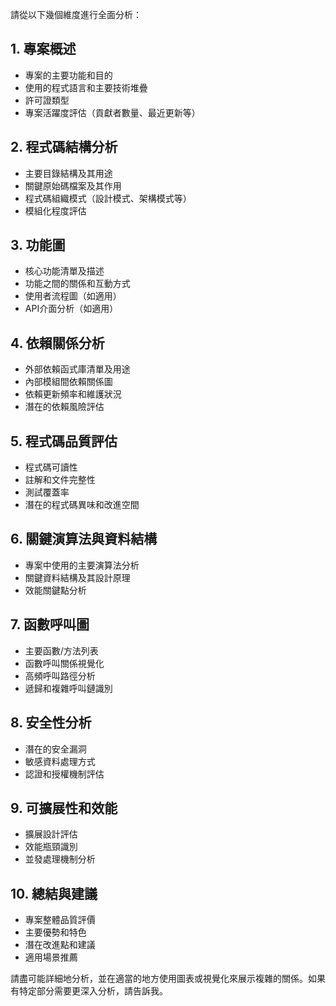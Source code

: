 請從以下幾個維度進行全面分析：

## 1. 專案概述
- 專案的主要功能和目的
- 使用的程式語言和主要技術堆疊
- 許可證類型
- 專案活躍度評估（貢獻者數量、最近更新等）

## 2. 程式碼結構分析
- 主要目錄結構及其用途
- 關鍵原始碼檔案及其作用
- 程式碼組織模式（設計模式、架構模式等）
- 模組化程度評估

## 3. 功能圖
- 核心功能清單及描述
- 功能之間的關係和互動方式
- 使用者流程圖（如適用）
- API介面分析（如適用）

## 4. 依賴關係分析
- 外部依賴函式庫清單及用途
- 內部模組間依賴關係圖
- 依賴更新頻率和維護狀況
- 潛在的依賴風險評估

## 5. 程式碼品質評估
- 程式碼可讀性
- 註解和文件完整性
- 測試覆蓋率
- 潛在的程式碼異味和改進空間

## 6. 關鍵演算法與資料結構
- 專案中使用的主要演算法分析
- 關鍵資料結構及其設計原理
- 效能關鍵點分析

## 7. 函數呼叫圖
- 主要函數/方法列表
- 函數呼叫關係視覺化
- 高頻呼叫路徑分析
- 遞歸和複雜呼叫鏈識別

## 8. 安全性分析
- 潛在的安全漏洞
- 敏感資料處理方式
- 認證和授權機制評估

## 9. 可擴展性和效能
- 擴展設計評估
- 效能瓶頸識別
- 並發處理機制分析

## 10. 總結與建議
- 專案整體品質評價
- 主要優勢和特色
- 潛在改進點和建議
- 適用場景推薦

請盡可能詳細地分析，並在適當的地方使用圖表或視覺化來展示複雜的關係。如果有特定部分需要更深入分析，請告訴我。
